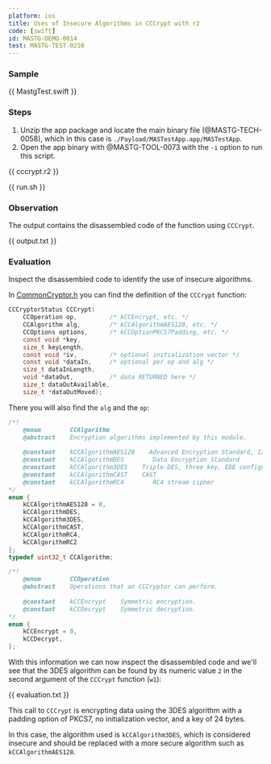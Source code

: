 ```yaml
---
platform: ios
title: Uses of Insecure Algorithms in CCCrypt with r2
code: [swift]
id: MASTG-DEMO-0014
test: MASTG-TEST-0210
---
```


### Sample

{{ MastgTest.swift }}

### Steps

1. Unzip the app package and locate the main binary file (@MASTG-TECH-0058), which in this case is `./Payload/MASTestApp.app/MASTestApp`.
2. Open the app binary with @MASTG-TOOL-0073 with the `-i` option to run this script.

{{ cccrypt.r2 }}

{{ run.sh }}

### Observation

The output contains the disassembled code of the function using `CCCrypt`.

{{ output.txt }}

### Evaluation

Inspect the disassembled code to identify the use of insecure algorithms.

In [CommonCryptor.h](https://opensource.apple.com/source/CommonCrypto/CommonCrypto-36064/CommonCrypto/CommonCryptor.h ) you can find the definition of the `CCCrypt` function:

```c
CCCryptorStatus CCCrypt(
    CCOperation op,         /* kCCEncrypt, etc. */
    CCAlgorithm alg,        /* kCCAlgorithmAES128, etc. */
    CCOptions options,      /* kCCOptionPKCS7Padding, etc. */
    const void *key,
    size_t keyLength,
    const void *iv,         /* optional initialization vector */
    const void *dataIn,     /* optional per op and alg */
    size_t dataInLength,
    void *dataOut,          /* data RETURNED here */
    size_t dataOutAvailable,
    size_t *dataOutMoved);
```

There you will also find the `alg` and the `op`:

```c
/*!
    @enum        CCAlgorithm
    @abstract    Encryption algorithms implemented by this module.
    
    @constant    kCCAlgorithmAES128    Advanced Encryption Standard, 128-bit block
    @constant    kCCAlgorithmDES        Data Encryption Standard
    @constant    kCCAlgorithm3DES    Triple-DES, three key, EDE configuration
    @constant    kCCAlgorithmCAST    CAST
    @constant    kCCAlgorithmRC4        RC4 stream cipher
*/
enum {
    kCCAlgorithmAES128 = 0,
    kCCAlgorithmDES,        
    kCCAlgorithm3DES,        
    kCCAlgorithmCAST,        
    kCCAlgorithmRC4,
    kCCAlgorithmRC2        
};
typedef uint32_t CCAlgorithm;

/*!
    @enum        CCOperation
    @abstract    Operations that an CCCryptor can perform.
    
    @constant    kCCEncrypt    Symmetric encryption.
    @constant    kCCDecrypt    Symmetric decryption.
*/
enum {
    kCCEncrypt = 0,    
    kCCDecrypt,        
};
```

With this information we can now inspect the disassembled code and we'll see that the 3DES algorithm can be found by its numeric value `2` in the second argument of the `CCCrypt` function (`w1`):

{{ evaluation.txt }}

This call to `CCCrypt` is encrypting data using the 3DES algorithm with a padding option of PKCS7, no initialization vector, and a key of 24 bytes.

In this case, the algorithm used is `kCCAlgorithm3DES`, which is considered insecure and should be replaced with a more secure algorithm such as `kCCAlgorithmAES128`.
